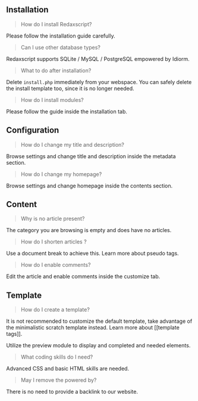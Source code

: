 Installation
------------

> How do I install Redaxscript?

Please follow the installation guide carefully.

> Can I use other database types?

Redaxscript supports SQLite / MySQL / PostgreSQL empowered by Idiorm.

> What to do after installation?

Delete <code>install.php</code> immediately from your webspace. You can safely delete the install template too, since it is no longer needed.

> How do I install modules?

Please follow the guide inside the installation tab.


Configuration
-------------

> How do I change my title and description?

Browse settings and change title and description inside the metadata section.

> How do I change my homepage?

Browse settings and change homepage inside the contents section.


Content
-------

> Why is no article present?

The category you are browsing is empty and does have no articles.

> How do I shorten articles ?

Use a document break to achieve this. Learn more about pseudo tags.

> How do I enable comments?

Edit the article and enable comments inside the customize tab.


Template
--------

> How do I create a template?

It is not recommended to customize the default template, take advantage of the minimalistic scratch template instead. Learn more about [[template tags]].

Utilize the preview module to display and completed and needed elements. 

> What coding skills do I need?

Advanced CSS and basic HTML skills are needed.

> May I remove the powered by?

There is no need to provide a backlink to our website.
